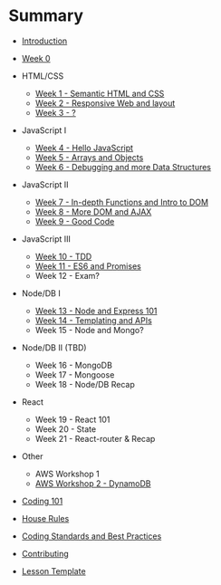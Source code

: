 # Summary

* [Introduction](README.md)
* [Week 0](/others/lesson0.md)
* HTML/CSS
  * [Week 1 - Semantic HTML and CSS](/html-css/week-01/lesson.md)
  * [Week 2 - Responsive Web and layout](/html-css/week-02/lesson.md)
  * [Week 3 - ?](/html-css/week-03/lesson.md)
* JavaScript I
  * [Week 4 - Hello JavaScript](/js-core/week-04/lesson.md)
  * [Week 5 - Arrays and Objects](/js-core/week-05/lesson.md)
  * [Week 6 - Debugging and more Data Structures](/js-core/week-06/lesson.md)
* JavaScript II
  * [Week 7 - In-depth Functions and Intro to DOM](/js-core-2/week-07/lesson.md)
  * [Week 8 - More DOM and AJAX](/js-core-2/week-08/lesson.md)
  * [Week 9 - Good Code](/js-core-2/week-09/lesson.md)
* JavaScript III
  * [Week 10 - TDD](/js-core-3/week-10/lesson.md)
  * [Week 11 - ES6 and Promises ](/js-core-3/week-11/lesson.md)
  * Week 12 - Exam?
* Node/DB I
    * [Week 13 - Node and Express 101](/node-db/lesson1.md)
    * [Week 14 - Templating and APIs ](/node-db/lesson2.md)
    * Week 15 - Node and Mongo?
* Node/DB II (TBD)
    * Week 16 - MongoDB
    * Week 17 - Mongoose
    * Week 18 - Node/DB Recap
* React
  * Week 19 - React 101
  * Week 20 - State
  * Week 21 - React-router & Recap
* Other
  * AWS Workshop 1
  * [AWS Workshop 2 - DynamoDB](/others/aws-workshop-2)

* [Coding 101](/html-css/coding-101.md)

* [House Rules](house-rules.md)
* [Coding Standards and Best Practices](PRACTICES.md)
* [Contributing](CONTRIBUTING.md)
* [Lesson Template](lesson-template.md)
